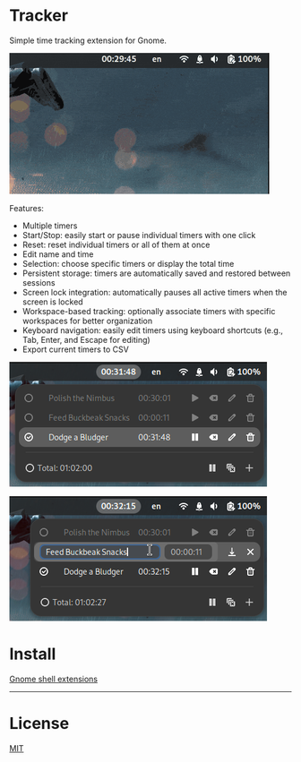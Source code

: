 # Tracker

Simple time tracking extension for Gnome.

![demo](https://raw.githubusercontent.com/aliakseiz/tracker/main/demo-01.gif)

Features:
- Multiple timers
- Start/Stop: easily start or pause individual timers with one click
- Reset: reset individual timers or all of them at once
- Edit name and time
- Selection: choose specific timers or display the total time
- Persistent storage: timers are automatically saved and restored between sessions
- Screen lock integration: automatically pauses all active timers when the screen is locked
- Workspace-based tracking: optionally associate timers with specific workspaces for better organization
- Keyboard navigation: easily edit timers using keyboard shortcuts (e.g., Tab, Enter, and Escape for editing)
- Export current timers to CSV

![demo](https://raw.githubusercontent.com/aliakseiz/tracker/main/demo-02.png)

![demo](https://raw.githubusercontent.com/aliakseiz/tracker/main/demo-03.png)

# Install

[Gnome shell extensions](https://extensions.gnome.org/extension/7447/tracker/)

---
# License
[MIT](LICENSE)

[License-Url]: http://opensource.org/licenses/MIT
[License-Image]: https://img.shields.io/npm/l/express.svg
